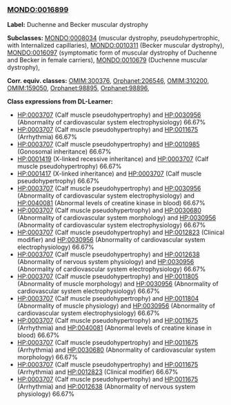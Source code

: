 
### [MONDO:0016899](http://purl.obolibrary.org/obo/MONDO_0016899)
**Label:** Duchenne and Becker muscular dystrophy

**Subclasses:** [MONDO:0008034](http://purl.obolibrary.org/obo/MONDO_0008034) (muscular dystrophy, pseudohypertrophic, with Internalized capillaries), [MONDO:0010311](http://purl.obolibrary.org/obo/MONDO_0010311) (Becker muscular dystrophy), [MONDO:0016097](http://purl.obolibrary.org/obo/MONDO_0016097) (symptomatic form of muscular dystrophy of Duchenne and Becker in female carriers), [MONDO:0010679](http://purl.obolibrary.org/obo/MONDO_0010679) (Duchenne muscular dystrophy), 

**Corr. equiv. classes:** [OMIM:300376](http://purl.obolibrary.org/obo/OMIM_300376), [Orphanet:206546](http://www.orpha.net/ORDO/Orphanet_206546), [OMIM:310200](http://purl.obolibrary.org/obo/OMIM_310200), [OMIM:159050](http://purl.obolibrary.org/obo/OMIM_159050), [Orphanet:98895](http://www.orpha.net/ORDO/Orphanet_98895), [Orphanet:98896](http://www.orpha.net/ORDO/Orphanet_98896), 

**Class expressions from DL-Learner:**

- [HP:0003707](http://purl.obolibrary.org/obo/HP_0003707) (Calf muscle pseudohypertrophy) and [HP:0030956](http://purl.obolibrary.org/obo/HP_0030956) (Abnormality of cardiovascular system electrophysiology) 66.67%
- [HP:0003707](http://purl.obolibrary.org/obo/HP_0003707) (Calf muscle pseudohypertrophy) and [HP:0011675](http://purl.obolibrary.org/obo/HP_0011675) (Arrhythmia) 66.67%
- [HP:0003707](http://purl.obolibrary.org/obo/HP_0003707) (Calf muscle pseudohypertrophy) and [HP:0010985](http://purl.obolibrary.org/obo/HP_0010985) (Gonosomal inheritance) 66.67%
- [HP:0001419](http://purl.obolibrary.org/obo/HP_0001419) (X-linked recessive inheritance) and [HP:0003707](http://purl.obolibrary.org/obo/HP_0003707) (Calf muscle pseudohypertrophy) 66.67%
- [HP:0001417](http://purl.obolibrary.org/obo/HP_0001417) (X-linked inheritance) and [HP:0003707](http://purl.obolibrary.org/obo/HP_0003707) (Calf muscle pseudohypertrophy) 66.67%
- [HP:0003707](http://purl.obolibrary.org/obo/HP_0003707) (Calf muscle pseudohypertrophy) and [HP:0030956](http://purl.obolibrary.org/obo/HP_0030956) (Abnormality of cardiovascular system electrophysiology) and [HP:0040081](http://purl.obolibrary.org/obo/HP_0040081) (Abnormal levels of creatine kinase in blood) 66.67%
- [HP:0003707](http://purl.obolibrary.org/obo/HP_0003707) (Calf muscle pseudohypertrophy) and [HP:0030680](http://purl.obolibrary.org/obo/HP_0030680) (Abnormality of cardiovascular system morphology) and [HP:0030956](http://purl.obolibrary.org/obo/HP_0030956) (Abnormality of cardiovascular system electrophysiology) 66.67%
- [HP:0003707](http://purl.obolibrary.org/obo/HP_0003707) (Calf muscle pseudohypertrophy) and [HP:0012823](http://purl.obolibrary.org/obo/HP_0012823) (Clinical modifier) and [HP:0030956](http://purl.obolibrary.org/obo/HP_0030956) (Abnormality of cardiovascular system electrophysiology) 66.67%
- [HP:0003707](http://purl.obolibrary.org/obo/HP_0003707) (Calf muscle pseudohypertrophy) and [HP:0012638](http://purl.obolibrary.org/obo/HP_0012638) (Abnormality of nervous system physiology) and [HP:0030956](http://purl.obolibrary.org/obo/HP_0030956) (Abnormality of cardiovascular system electrophysiology) 66.67%
- [HP:0003707](http://purl.obolibrary.org/obo/HP_0003707) (Calf muscle pseudohypertrophy) and [HP:0011805](http://purl.obolibrary.org/obo/HP_0011805) (Abnormality of muscle morphology) and [HP:0030956](http://purl.obolibrary.org/obo/HP_0030956) (Abnormality of cardiovascular system electrophysiology) 66.67%
- [HP:0003707](http://purl.obolibrary.org/obo/HP_0003707) (Calf muscle pseudohypertrophy) and [HP:0011804](http://purl.obolibrary.org/obo/HP_0011804) (Abnormality of muscle physiology) and [HP:0030956](http://purl.obolibrary.org/obo/HP_0030956) (Abnormality of cardiovascular system electrophysiology) 66.67%
- [HP:0003707](http://purl.obolibrary.org/obo/HP_0003707) (Calf muscle pseudohypertrophy) and [HP:0011675](http://purl.obolibrary.org/obo/HP_0011675) (Arrhythmia) and [HP:0040081](http://purl.obolibrary.org/obo/HP_0040081) (Abnormal levels of creatine kinase in blood) 66.67%
- [HP:0003707](http://purl.obolibrary.org/obo/HP_0003707) (Calf muscle pseudohypertrophy) and [HP:0011675](http://purl.obolibrary.org/obo/HP_0011675) (Arrhythmia) and [HP:0030680](http://purl.obolibrary.org/obo/HP_0030680) (Abnormality of cardiovascular system morphology) 66.67%
- [HP:0003707](http://purl.obolibrary.org/obo/HP_0003707) (Calf muscle pseudohypertrophy) and [HP:0011675](http://purl.obolibrary.org/obo/HP_0011675) (Arrhythmia) and [HP:0012823](http://purl.obolibrary.org/obo/HP_0012823) (Clinical modifier) 66.67%
- [HP:0003707](http://purl.obolibrary.org/obo/HP_0003707) (Calf muscle pseudohypertrophy) and [HP:0011675](http://purl.obolibrary.org/obo/HP_0011675) (Arrhythmia) and [HP:0012638](http://purl.obolibrary.org/obo/HP_0012638) (Abnormality of nervous system physiology) 66.67%


